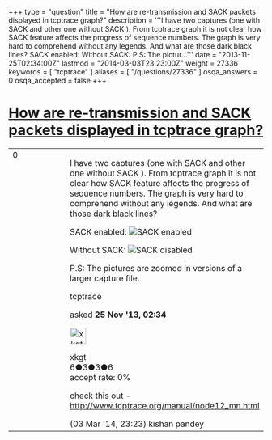 +++
type = "question"
title = "How are re-transmission and SACK packets displayed in tcptrace graph?"
description = '''I have two captures (one with SACK and other one without SACK ). From tcptrace graph it is not clear how SACK feature affects the progress of sequence numbers. The graph is very hard to comprehend without any legends. And what are those dark black lines? SACK enabled:  Without SACK:  P.S: The pictur...'''
date = "2013-11-25T02:34:00Z"
lastmod = "2014-03-03T23:23:00Z"
weight = 27336
keywords = [ "tcptrace" ]
aliases = [ "/questions/27336" ]
osqa_answers = 0
osqa_accepted = false
+++

<div class="headNormal">

# [How are re-transmission and SACK packets displayed in tcptrace graph?](/questions/27336/how-are-re-transmission-and-sack-packets-displayed-in-tcptrace-graph)

</div>

<div id="main-body">

<div id="askform">

<table id="question-table" style="width:100%;"><colgroup><col style="width: 50%" /><col style="width: 50%" /></colgroup><tbody><tr class="odd"><td style="width: 30px; vertical-align: top"><div class="vote-buttons"><span id="post-27336-upvote" class="ajax-command post-vote up" rel="nofollow" title="I like this post (click again to cancel)"> </span><div id="post-27336-score" class="post-score" title="current number of votes">0</div><span id="post-27336-downvote" class="ajax-command post-vote down" rel="nofollow" title="I dont like this post (click again to cancel)"> </span> <span id="favorite-mark" class="ajax-command favorite-mark" rel="nofollow" title="mark/unmark this question as favorite (click again to cancel)"> </span><div id="favorite-count" class="favorite-count"></div></div></td><td><div id="item-right"><div class="question-body"><p>I have two captures (one with SACK and other one without SACK ). From tcptrace graph it is not clear how SACK feature affects the progress of sequence numbers. The graph is very hard to comprehend without any legends. And what are those dark black lines?</p><p>SACK enabled: <img src="https://osqa-ask.wireshark.org/upfiles/tcp_sack.png" alt="SACK enabled" /></p><p>Without SACK: <img src="https://osqa-ask.wireshark.org/upfiles/tcp_nosack.png" alt="SACK disabled" /></p><p>P.S: The pictures are zoomed in versions of a larger capture file.</p></div><div id="question-tags" class="tags-container tags"><span class="post-tag tag-link-tcptrace" rel="tag" title="see questions tagged &#39;tcptrace&#39;">tcptrace</span></div><div id="question-controls" class="post-controls"></div><div class="post-update-info-container"><div class="post-update-info post-update-info-user"><p>asked <strong>25 Nov '13, 02:34</strong></p><img src="https://secure.gravatar.com/avatar/e14ca2c421c54ea693198e806821f50d?s=32&amp;d=identicon&amp;r=g" class="gravatar" width="32" height="32" alt="xkgt&#39;s gravatar image" /><p><span>xkgt</span><br />
<span class="score" title="6 reputation points">6</span><span title="3 badges"><span class="badge1">●</span><span class="badgecount">3</span></span><span title="3 badges"><span class="silver">●</span><span class="badgecount">3</span></span><span title="6 badges"><span class="bronze">●</span><span class="badgecount">6</span></span><br />
<span class="accept_rate" title="Rate of the user&#39;s accepted answers">accept rate:</span> <span title="xkgt has no accepted answers">0%</span></p></img></div></div><div id="comments-container-27336" class="comments-container"><span id="30383"></span><div id="comment-30383" class="comment"><div id="post-30383-score" class="comment-score"></div><div class="comment-text"><p>check this out - <a href="http://www.tcptrace.org/manual/node12_mn.html">http://www.tcptrace.org/manual/node12_mn.html</a></p></div><div id="comment-30383-info" class="comment-info"><span class="comment-age">(03 Mar '14, 23:23)</span> <span class="comment-user userinfo">kishan pandey</span></div></div></div><div id="comment-tools-27336" class="comment-tools"></div><div class="clear"></div><div id="comment-27336-form-container" class="comment-form-container"></div><div class="clear"></div></div></td></tr></tbody></table>

</div>

</div>

